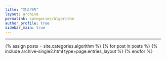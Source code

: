```yaml
---
title: "알고리즘"
layout: archive
permalink: categories/Algorithm
author_profile: true
sidebar_main: true
---
```


<!-- 공백이 포함되어 있는 카테고리 이름의 경우 site.categories['a b c'] 이런식으로! -->

---

{% assign posts = site.categories.algorithm %}
{% for post in posts %} {% include archive-single2.html type=page.entries_layout %} {% endfor %}
